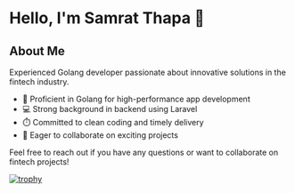 # Hello, I'm Samrat Thapa 👋

## About Me
Experienced Golang developer passionate about innovative solutions in the fintech industry. 

- 🔧 Proficient in Golang for high-performance app development
- 💻 Strong background in backend using Laravel
- ⏱️ Committed to clean coding and timely delivery
- 🤝 Eager to collaborate on exciting projects

Feel free to reach out if you have any questions or want to collaborate on fintech projects!

[![trophy](https://github-profile-trophy.vercel.app/?username=samrat415)](https://github.com/ryo-ma/github-profile-trophy)
